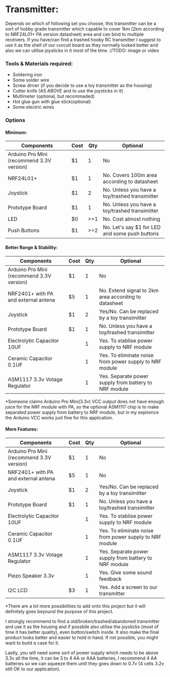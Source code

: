 # Transmitter: 
Depends on which of following set you choose, this transmitter can be a sort of hobby grade transmitter which capable to cover 1km (2km according to NRF24L01+ PA version datasheet) area and can bind to multiple receivers. If you have/can find a trashed hooby RC transmitter I suggest to use it as the shell of our curcuit board as they normally looked better and also we can utilise joysticks in it most of the time.
//TODO: image or video

### Tools & Materials required:
- Soldering iron
- Some solder wire
- Screw driver (if you decide to use a toy transmitter as the housing)
- Cutter knife (AS ABOVE and to use the joysticks in it)
- Multimeter (optional, but recommaded)
- Hot glue gun with glue stick(optional)
- Some electric wires

### Options
#### Minimum:
Components | Cost | Qty | Optional
-----------|------|-----|---------
Arduino Pro Mini (recommend 3.3V version)|$1|1|No
NRF24L01+|$1|1|No. Covers 100m area according to datasheet
Joystick|$1|2|No. Unless you have a toy/trashed transimitter
Prototype Board|$1|1|No. Unless you have a toy/trashed transimitter
LED|$0|>=1|No. Cost almost nothing
Push Buttons|$1|>=2|No. Let's say $1 for LED and some push buttons

#### Better Range & Stability:
Components | Cost | Qty | Optional
-----------|------|-----|---------
Arduino Pro Mini (recommend 3.3V version)|$1|1|No
NRF2401+ with PA and external antena|$5|1|No. Extend signal to 2km area according to datasheet
Joystick|$1|2|Yes/No. Can be replaced by a toy transimitter
Prototype Board|$1|1|No. Unless you have a toy/trashed transimitter
Electrolytic Capacitor 10UF||1|Yes. To stablise power supply to NRF module
Ceramic Capacitor 0.1UF||1|Yes. To eliminate noise from power supply to NRF module
ASM1117 3.3v Votage Regulator||1|Yes. Separate power supply from battery to NRF module

*Someone claims Arduino Pro Mini(3.3v) VCC output does not have enough juice for the NRF module with PA, so the optional ASM1117 chip is to make separated power supply from battery to NRF module, but in my expirence the Arduino VCC works just fine for this application.

#### More Features:
Components | Cost | Qty | Optional
-----------|------|-----|---------
Arduino Pro Mini (recommend 3.3V version)|$1|1|No
NRF2401+ with PA and external antena|$5|1|No
Joystick|$1|2|Yes/No. Can be replaced by a toy transimitter
Prototype Board|$1|1|No. Unless you have a toy/trashed transimitter
Electrolytic Capacitor 10UF||1|Yes. To stablise power supply to NRF module
Ceramic Capacitor 0.1UF||1|Yes. To eliminate noise from power supply to NRF module
ASM1117 3.3v Votage Regulator||1|Yes. Separate power supply from battery to NRF module
Piezo Speaker 3.3v||1|Yes. Give some sound feedback
I2C LCD|$3|1|Yes. Add a screen to our transmitter

*There are a lot more possibilities to add onto this project but it will definitely goes beyound the purpose of this project.

I strongly recommend to find a old/broken/trashed/abandoned transmitter and use it as the housing and if possbile also utilise the joysticks (most of time it has better quality), even button/switch inside. It also make the final product looks better and easier to hold in hand. If not possible, you might want to build a case for it.

Lastly, you will need some sort of power supply which needs to be above 3.3v all the time, it can be 3 to 4 AA or AAA batteries, I recommend 4 AA batteries so we can squeeze them until they goes down to 0.7v (4 cells 3.2v still OK to our application).
 
